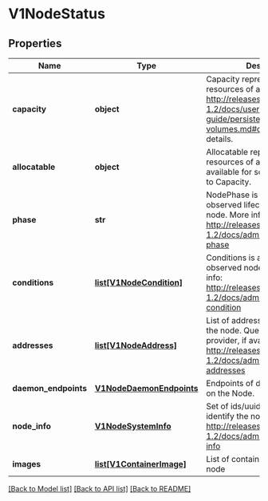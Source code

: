 # V1NodeStatus

## Properties
Name | Type | Description | Notes
------------ | ------------- | ------------- | -------------
**capacity** | **object** | Capacity represents the total resources of a node. More info: http://releases.k8s.io/release-1.2/docs/user-guide/persistent-volumes.md#capacity for more details. | [optional] 
**allocatable** | **object** | Allocatable represents the resources of a node that are available for scheduling. Defaults to Capacity. | [optional] 
**phase** | **str** | NodePhase is the recently observed lifecycle phase of the node. More info: http://releases.k8s.io/release-1.2/docs/admin/node.md#node-phase | [optional] 
**conditions** | [**list[V1NodeCondition]**](V1NodeCondition.md) | Conditions is an array of current observed node conditions. More info: http://releases.k8s.io/release-1.2/docs/admin/node.md#node-condition | [optional] 
**addresses** | [**list[V1NodeAddress]**](V1NodeAddress.md) | List of addresses reachable to the node. Queried from cloud provider, if available. More info: http://releases.k8s.io/release-1.2/docs/admin/node.md#node-addresses | [optional] 
**daemon_endpoints** | [**V1NodeDaemonEndpoints**](V1NodeDaemonEndpoints.md) | Endpoints of daemons running on the Node. | [optional] 
**node_info** | [**V1NodeSystemInfo**](V1NodeSystemInfo.md) | Set of ids/uuids to uniquely identify the node. More info: http://releases.k8s.io/release-1.2/docs/admin/node.md#node-info | [optional] 
**images** | [**list[V1ContainerImage]**](V1ContainerImage.md) | List of container images on this node | 

[[Back to Model list]](../README.md#documentation-for-models) [[Back to API list]](../README.md#documentation-for-api-endpoints) [[Back to README]](../README.md)


